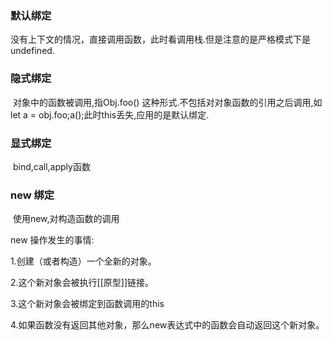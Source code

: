 ### 默认绑定

​	没有上下文的情况，直接调用函数，此时看调用栈.但是注意的是严格模式下是undefined.

### 隐式绑定

​	对象中的函数被调用,指Obj.foo() 这种形式.不包括对对象函数的引用之后调用,如let a = obj.foo;a();此时this丢失,应用的是默认绑定.

### 显式绑定

​	bind,call,apply函数

### new 绑定

​	使用new,对构造函数的调用

new 操作发生的事情:

1.创建（或者构造）一个全新的对象。

2.这个新对象会被执行[[原型]]链接。

3.这个新对象会被绑定到函数调用的this

4.如果函数没有返回其他对象，那么new表达式中的函数会自动返回这个新对象。